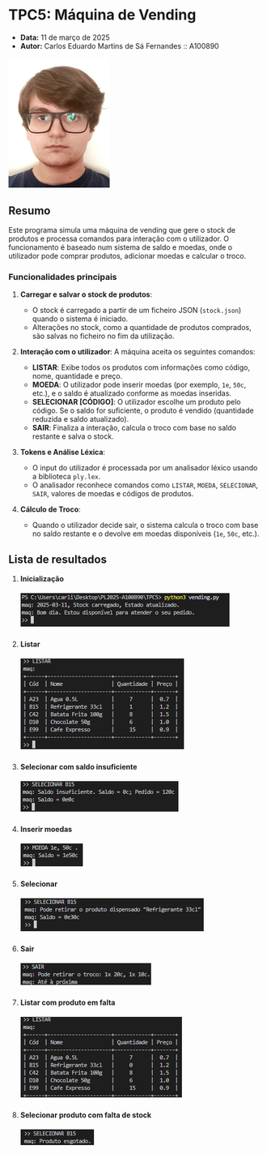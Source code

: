 # TPC5: Máquina de Vending

- **Data:** 11 de março de 2025
- **Autor:** Carlos Eduardo Martins de Sá Fernandes :: A100890

<img src="../carlos.jpg" width=200px>

## Resumo

Este programa simula uma máquina de vending que gere o stock de produtos e processa comandos para interação com o utilizador. O funcionamento é baseado num sistema de saldo e moedas, onde o utilizador pode comprar produtos, adicionar moedas e calcular o troco.

### Funcionalidades principais

1. **Carregar e salvar o stock de produtos**:
   - O stock é carregado a partir de um ficheiro JSON (`stock.json`) quando o sistema é iniciado.
   - Alterações no stock, como a quantidade de produtos comprados, são salvas no ficheiro no fim da utilização.

2. **Interação com o utilizador**:
   A máquina aceita os seguintes comandos:
   - **LISTAR**: Exibe todos os produtos com informações como código, nome, quantidade e preço.
   - **MOEDA**: O utilizador pode inserir moedas (por exemplo, `1e`, `50c`, etc.), e o saldo é atualizado conforme as moedas inseridas.
   - **SELECIONAR [CÓDIGO]**: O utilizador escolhe um produto pelo código. Se o saldo for suficiente, o produto é vendido (quantidade reduzida e saldo atualizado).
   - **SAIR**: Finaliza a interação, calcula o troco com base no saldo restante e salva o stock.

3. **Tokens e Análise Léxica**:
   - O input do utilizador é processada por um analisador léxico usando a biblioteca `ply.lex`.
   - O analisador reconhece comandos como `LISTAR`, `MOEDA`, `SELECIONAR`, `SAIR`, valores de moedas e códigos de produtos.

4. **Cálculo de Troco**:
   - Quando o utilizador decide sair, o sistema calcula o troco com base no saldo restante e o devolve em moedas disponíveis (`1e`, `50c`, etc.).

## Lista de resultados

1. **Inicialização**
    ##### ![inicio](results/inicio.png)

2. **Listar**
    ##### ![listar](results/listar.png)

3. **Selecionar com saldo insuficiente**
    ##### ![saldo insuficiente](results/select_saldo_insuf.png)

4. **Inserir moedas**
    ##### ![moeda](results/moeda.png)

5. **Selecionar**
    ##### ![selecionar](results/select.png)

6. **Sair**
    ##### ![sair](results/sair.png)

7. **Listar com produto em falta**
    ##### ![listar2](results/listar2.png)

7. **Selecionar produto com falta de stock**
    ##### ![selecionar_produto_esg](results/produto_esg.png)                          